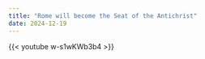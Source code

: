```yaml
---
title: "Rome will become the Seat of the Antichrist"
date: 2024-12-19
---
```


{{< youtube w-s1wKWb3b4 >}}
